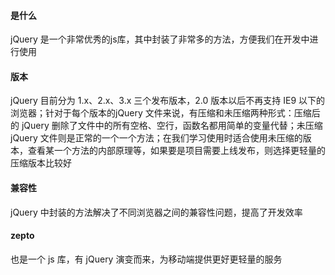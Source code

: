 #### 是什么

jQuery 是一个非常优秀的js库，其中封装了非常多的方法，方便我们在开发中进行使用

#### 版本

jQuery 目前分为 1.x、2.x、3.x 三个发布版本，2.0 版本以后不再支持 IE9 以下的浏览器；针对于每个版本的jQuery 文件来说，有压缩和未压缩两种形式：压缩后的 jQuery 删除了文件中的所有空格、空行，函数名都用简单的变量代替；未压缩 jQuery 文件则是正常的一个一个方法；在我们学习使用时适合使用未压缩的版本，查看某一个方法的内部原理等，如果要是项目需要上线发布，则选择更轻量的压缩版本比较好

#### 兼容性

jQuery 中封装的方法解决了不同浏览器之间的兼容性问题，提高了开发效率

#### zepto

也是一个 js 库，有 jQuery 演变而来，为移动端提供更好更轻量的服务